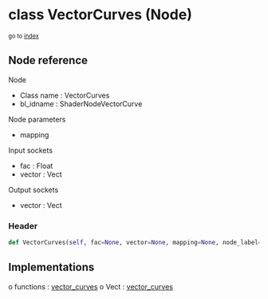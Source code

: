 # class VectorCurves (Node)

<sub>go to [index](/docs/index.md)</sub>

## Node reference

Node
 - Class name : VectorCurves
 - bl_idname : ShaderNodeVectorCurve

Node parameters
 - mapping

Input sockets
 - fac : Float
 - vector : Vect

Output sockets
 - vector : Vect

### Header

``` python
def VectorCurves(self, fac=None, vector=None, mapping=None, node_label=None, node_color=None):
```

## Implementations

o functions : [vector_curves](/docs/Shader_classes/vector_curves.md)
o Vect : [vector_curves](/docs/Shader_classes/Vect.md#vector_curves) 

